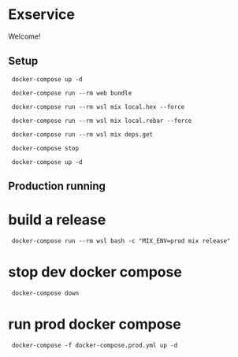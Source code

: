 # Exservice

Welcome!

## Setup

```
 docker-compose up -d
```

```
 docker-compose run --rm web bundle
```

```
 docker-compose run --rm wsl mix local.hex --force
```

```
 docker-compose run --rm wsl mix local.rebar --force
```

```
 docker-compose run --rm wsl mix deps.get
```

```
 docker-compose stop
```

```
 docker-compose up -d
```


## Production running

# build a release
```
 docker-compose run --rm wsl bash -c "MIX_ENV=prod mix release"
```

# stop dev docker compose
```
 docker-compose down
```

# run prod docker compose
```
 docker-compose -f docker-compose.prod.yml up -d
```
